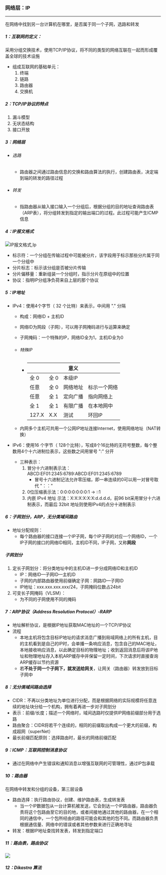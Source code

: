 ### 网络层：IP

------

在网络中找到另一台计算机在哪里，是否属于同一个子网，选路和转发

##### 1：互联网的定义：

​	采用分组交换技术，使用TCP/IP协议，将不同的类型的网络互联在一起而形成覆盖全球的技术设施

- 组成互联网的基础单元：
  1. 终端
  2. 链路
  3. 路由器
  4. 交换机

##### 2：TCP/IP协议的特点

1. 漏斗模型
2. 无状态结构
3. 接口开放

##### 3：网络层

- ###### 选路

  - 路由器之间通过路由信息的交换和路由算法的执行，创建路由表，决定端到端的转发的路径过程

- ###### 转发

  - 指路由器从输入接口输入一个分组后，根据分组的目的地址查询路由表（ARP表），将分组转发到指定的输出端口的过程。此过程可能产生ICMP信息

##### 4：IP报文格式

![IP报文格式,Ip](/Users/likang/Code/Git/Web-Developing/2：计算机网络/网络层/IP报文格式,Ip.png)

- 标示符：一个分组在传输过程中可能被分片，该字段用于标示那些分片属于同一个分组中
- 分片标志：标示该分组是否被分片传输
- 分片偏移量：重新组装一个分组时，指示分片在原组中的位置
- 协议：指明IP分组净负荷来自上层的那个协议

##### 5：IP地址

- IPv4：使用4个字节（ 32 个比特）来表示，中间用 "." 分隔

  - 构成：网络ID + 主机ID 

  - 网络ID为网段（子网），可以用子网掩码进行与运算来确定

  - 子网掩码：一个特殊的IP，网络ID全为1，主机ID全为0

  - ###### 特殊IP

    - | <net> | <host> | 意义     |              |
      | ----- | ------ | -------- | ------------ |
      | 全 0  | 全 0   | 本级IP   |              |
      | 任意  | 全 0   | 网络地址 | 标示一个网络 |
      | 任意  | 全 1   | 定向广播 | 指向网络上   |
      | 全 1  | 全 1   | 有限广播 | 在本地网中   |
      | 127.X | X.X    | 测试     | 环回IP       |

  - 内网多个主机可共用一个公网IP地址连接Internet，使用网络地址（NAT转换）

- IPv6：使用16 个字节（ 128个比特），写成8个16比特的无符号整数，每个整数用4个十六进制位表示，这些数之间用冒号 ":" 分开

  - 三种表示：
    1. 冒分十六进制表示法：ABCD:EF01:2345:6789:ABCD:EF01:2345:6789
       - 冒号十六进制记法允许零压缩，即一串连续的0可以用一对冒号取代 "：："
    2. 0位压缩表示法：0:0:0:0:0:0:0:1 → ::1
    3. 内嵌 IPv4 地址 示法：X:X:X:X:X:X:d.d.d.d，前96 bit采用冒分十六进制表示，而最后 32bit 地址则使用IPv4的点分十进制表示

##### 6：子网划分，ARP，无分类域间路由

- 地址分配规则：
  - 每个路由器的接口连接一个IP子网，每个IP子网的对应一个网络ID，一个IP子网的接口的网络ID相同，主机ID不同，IP子网，又称**网段**

##### 子网划分

1. 定长子网划分：将分类地址中的主机ID进一步分成网络ID和主机ID
   - IP：网络ID—子网ID—主机ID
   - 子网的内部路由器使用前缀确定子网：网路ID—子网ID
   - IP地址：xxx.xxx.xxx.xxx/24，子网掩码位数占24bit
2. 可变长子网掩码（VLSM）：
   - 为不同的子网使用不同的掩码

##### 7：ARP协议（Address Resolution Protocol）-RARP

- 地址解析协议，是根据IP地址获取MAC地址的一个TCP/IP协议
- 流程
  - 本地主机将包含目标IP地址的请求消息广播到局域网络上的所有主机，目的主机看到是自己的IP时，会单播一条响应消息，包含自己的MAC地址，本地接收响应消息，以此确定目标的物理地址；收到返回消息后将该IP地址和物理地址存入本机ARP缓存中并保留一定时间，下次请求时直接查询ARP缓存以节约资源
  - 若**不处于同一个子网下，就发送给网关**，让网关（路由器）转发放到目标子网中

##### 8：无分类域间路由选择

- CIDR：不再以分类地址为单位进行分配，而是根据网络的实际规模将任意连续的地址块分给一个机构，拥有着再进一步对子网划分
- 表示：前缀/长度；描述一个网络时，域间选路时仅提供IP网络前缀部分用于选路
- 路由聚合：CIDR将若干个连续的，相同的前缀取出构成一个更大的前缀，构成超网（superNet）
- 最长前缀匹配原则：选择路由时，最长的网络前缀匹配

##### 9：ICMP：互联网控制消息协议

- 通过在网络中产生错误和通知消息以增强互联网的可管理性，通过IP包承载

##### 10：路由器

在网络中转发和分组的设备，第三层设备

- 路由选择：执行路由协议，创建、维护路由表，生成转发表
  - 当一个IP数据包从一台计算机被发送，它会到达一个IP路由器，路由器负责将这个包路由至它的目的地，或者间接地通过其他的路由器，在一个相同的通信中，一个包所经由的路径可能会和其他的包不同。而路由器负责根据通信量、网络中的错误或者其他参数来进行正确地寻址
- 转发：根据IP地址查找转发表，转发到指定端口

##### 11：路由表，路由协议

![](/Users/likang/Code/Git/Web-Developing/2：计算机网络/网络层/路由表，路由协议.png)

##### 12：Dikastra 算法




